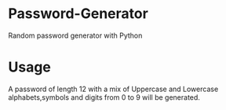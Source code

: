 # Password-Generator
Random password generator with Python

# Usage
A password of length 12 with a mix of Uppercase and Lowercase alphabets,symbols and digits from 0 to 9 will be generated.
